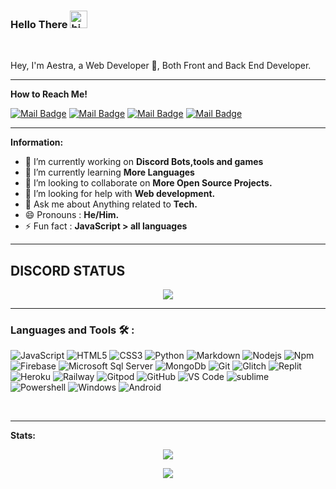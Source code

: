 ### Hello There <img src="https://user-images.githubusercontent.com/1303154/88677602-1635ba80-d120-11ea-84d8-d263ba5fc3c0.gif" width="28px" alt="hi"> 


<br/>


Hey, I'm Aestra, a Web Developer 🚀, Both Front and Back End Developer.

-----------------

**How to Reach Me!**

[![Mail Badge](https://img.shields.io/badge/-AestraTech-e74c3c?style=for-the-badge&labelColor=e74c3c&logo=youtube&logoColor=white)](https://youtube.com/channel/UCHvdoq_3hfsmpnntLqdsMmA) [![Mail Badge](https://img.shields.io/badge/-@Aestra_Dev-e84393?style=for-the-badge&labelColor=e84393&logo=instagram&logoColor=white)](https://instagram.com/Aestra_dev) [![Mail Badge](https://img.shields.io/badge/-@Aestra_Dev-00ACEE?style=for-the-badge&labelColor=00ACEE&logo=twitter&logoColor=white)](https://mobile.twitter.com/AestraDev)  [![Mail Badge](https://img.shields.io/badge/-@AestraDev-3b5998?style=for-the-badge&labelColor=3b5998&logo=facebook&logoColor=white)](https://facebook.com/aestra.dev)

-------------------


 **Information:**

- 🔭 I’m currently working on  **Discord Bots,tools and games**
- 🌱 I’m currently learning  **More Languages**
- 👯 I’m looking to collaborate on **More Open Source Projects.**
- 🤔 I’m looking for help with  **Web development.**
- 💬 Ask me about  Anything related to **Tech.**
- 😄 Pronouns :  **He/Him.**
- ⚡ Fun fact : **JavaScript > all languages**


-------------

## DISCORD STATUS

 <p align="center"> <img align="center" src='https://discord.c99.nl/widget/theme-3/757844447886311454.png'> </p>

--------------

### Languages and Tools 🛠 :


![JavaScript](https://img.shields.io/badge/-JavaScript-%23F7DF1C?style=for-the-badge&logo=javascript&logoColor=000000&labelColor=%23F7DF1C&color=%23FFCE5A)
![HTML5](https://img.shields.io/badge/-HTML5-%23E44D27?style=for-the-badge&logo=html5&logoColor=ffffff)
![CSS3](https://img.shields.io/badge/-CSS3-%231572B6?style=for-the-badge&logo=css3)
![Python](http://img.shields.io/badge/-Python-3776AB?style=for-the-badge&logo=python&logoColor=ffffff)
![Markdown](https://img.shields.io/badge/-Markdown-000000?style=for-the-badge&logo=markdown)
![Nodejs](https://img.shields.io/badge/-Nodejs-339933?style=for-the-badge&logo=Node.js&logoColor=ffffff)
![Npm](https://img.shields.io/badge/-npm-CB3837?style=for-the-badge&logo=npm)
![Firebase](https://img.shields.io/badge/-Firebase-FFCA28?style=for-the-badge&logo=firebase&logoColor=ffffff)
![Microsoft Sql Server](https://img.shields.io/badge/-Sql%20Server-CC2927?style=for-the-badge&logo=microsoft-sql-server&logoColor=ffffff)
![MongoDb](https://img.shields.io/badge/MongoDB-%234ea94b.svg?&style=for-the-badge&logo=mongodb&logoColor=white)
![Git](https://img.shields.io/badge/-Git-%23F05032?style=for-the-badge&logo=git&logoColor=%23ffffff)
![Glitch](https://img.shields.io/badge/-glitch-%23FF1493?style=for-the-badge&logo=glitch&logoColor=white)
![Replit](https://img.shields.io/badge/-replit-%23696969?style=for-the-badge&logo=replit&logoColor=white)
![Heroku](https://img.shields.io/badge/-heroku-%23CBC3E3?style=for-the-badge&logo=heroku&logoColor=white)
![Railway](https://img.shields.io/badge/railway-563D7C?style=for-the-badge&logo=railway&logoColor=white)
![Gitpod](https://img.shields.io/badge/-gitpod-%23FFA500?style=for-the-badge&logo=gitpod&logoColor=white)
![GitHub](https://img.shields.io/badge/-GitHub-181717?style=for-the-badge&logo=github)
![VS Code](http://img.shields.io/badge/-VS%20Code-007ACC?style=for-the-badge&logo=visual-studio-code&logoColor=ffffff)
![sublime](https://img.shields.io/badge/-sublime-%23575757?style=for-the-badge&logo=Sublime-text&logoColor=orange)
![Powershell](http://img.shields.io/badge/-Powershell-5391FE?style=for-the-badge&logo=powershell&logoColor=ffffff)
![Windows](http://img.shields.io/badge/-Windows-0078D6?style=for-the-badge&logo=windows&logoColor=ffffff)
![Android](https://img.shields.io/badge/Android-3DDC84?style=for-the-badge&logo=android&logoColor=white)

<br/>


-------------


**Stats:**  

 <p align="center"> <img align="center" src="https://github-readme-stats.vercel.app/api?username=AestraDev&show_icons=false&theme=tokyonight"> </p>

 <p align="center"> <img align="center" src="https://github-readme-stats.vercel.app/api/top-langs/?username=Aestradev&theme=tokyonight&hide=batchfile"> </p>








